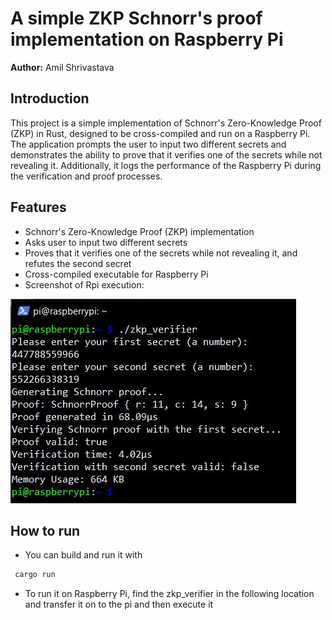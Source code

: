 # A simple ZKP Schnorr's proof implementation on Raspberry Pi

**Author:** Amil Shrivastava

## Introduction

This project is a simple implementation of Schnorr's Zero-Knowledge Proof (ZKP) in Rust, designed to be cross-compiled and run on a Raspberry Pi. The application prompts the user to input two different secrets and demonstrates the ability to prove that it verifies one of the secrets while not revealing it. Additionally, it logs the performance of the Raspberry Pi during the verification and proof processes.

## Features
- Schnorr's Zero-Knowledge Proof (ZKP) implementation
- Asks user to input two different secrets
- Proves that it verifies one of the secrets while not revealing it, and refutes the second secret
- Cross-compiled executable for Raspberry Pi
- Screenshot of Rpi execution:

![Raspberry Pi Execution](./rpi_screenshot/rpi_execution.jpeg)

## How to run

- You can build and run it with 

 ```bash
  cargo run
 ```

- To run it on Raspberry Pi, find the zkp_verifier in the following location and transfer it on to the pi and then execute it
